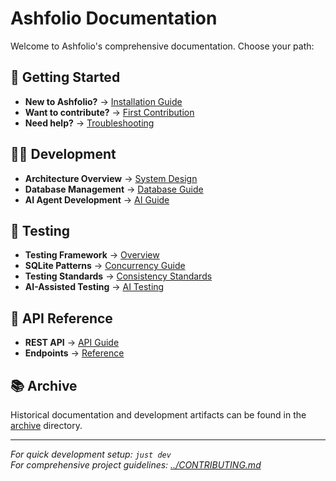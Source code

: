 # Ashfolio Documentation

Welcome to Ashfolio's comprehensive documentation. Choose your path:

## 🚀 Getting Started

- **New to Ashfolio?** → [Installation Guide](getting-started/installation.md)
- **Want to contribute?** → [First Contribution](getting-started/first-contribution.md)
- **Need help?** → [Troubleshooting](getting-started/troubleshooting.md)

## 👩‍💻 Development

- **Architecture Overview** → [System Design](development/architecture.md)
- **Database Management** → [Database Guide](development/database-management.md)
- **AI Agent Development** → [AI Guide](development/ai-agent-guide.md)

## 🧪 Testing

- **Testing Framework** → [Overview](testing/README.md)
- **SQLite Patterns** → [Concurrency Guide](testing/patterns.md)
- **Testing Standards** → [Consistency Standards](testing/standards.md)
- **AI-Assisted Testing** → [AI Testing](testing/ai-testing.md)

## 📡 API Reference

- **REST API** → [API Guide](api/rest-api.md)
- **Endpoints** → [Reference](api/endpoints.md)

## 📚 Archive

Historical documentation and development artifacts can be found in the [archive](archive/) directory.

---

*For quick development setup: `just dev`*  
*For comprehensive project guidelines: [../CONTRIBUTING.md](../CONTRIBUTING.md)*